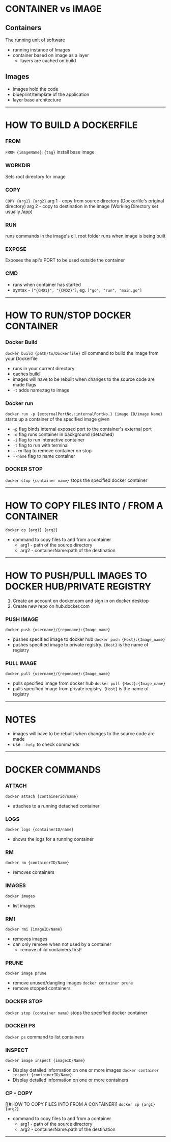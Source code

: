 # CONTAINER vs IMAGE

## Containers
The running unit of software
- running instance of Images
- container based on image as a layer
	- layers are cached on build

## Images
- images hold the code
-  blueprint/template of the application
- layer base architecture

---

# HOW TO BUILD A DOCKERFILE

### FROM
`FROM {imageName}:{tag}`
install base image

### WORKDIR
Sets root directory for image

### COPY
`COPY {arg1} {arg2}`
arg 1 - copy from source directory (Dockerfile's original directory)
arg 2 - copy to destination in the image (Working Directory set usually /app)

### RUN
runs commands in the image's cli, root folder 
runs when image is being built

### EXPOSE
Exposes the api's PORT to be used outside the container

### CMD
- runs when container has started
- syntax - `["{CMD1}", "{CMD2}"]`, eg. `["go", "run", "main.go"]`

---

# HOW TO RUN/STOP DOCKER CONTAINER
### Docker Build
`docker build {path/to/Dockerfile}`
cli command to build the image from your Dockerfile
 - runs in your current directory
 - caches build
 - images will have to be rebuilt when changes to the source code are made
flags
- `-t` adds name:tag to image

### Docker run
`docker run -p {externalPortNo.:internalPortNo.} {image ID/image Name}`
starts up a container of the specified image given
 - `-p` flag binds internal exposed port to the container's external port
 - `-d` flag runs container in background (detached)
 - `-i` flag to run interactive container
 - `-t` flag to run with terminal
 - `--rm` flag to remove container on stop
 - `--name` flag to name container

### DOCKER STOP
`docker stop {container name}`
stops the specified docker container

---

# HOW TO COPY FILES INTO / FROM A CONTAINER
`docker cp {arg1} {arg2}` 
- command to copy files to and from a container
	- arg1 - path of the source directory
	- arg2 - containerName:path of the destination

---

# HOW TO PUSH/PULL IMAGES TO DOCKER HUB/PRIVATE REGISTRY

1. Create an account on docker.com and sign in on docker desktop
2. Create new repo on hub.docker.com

### PUSH IMAGE
`docker push {username}/{reponame}:{Image_name}`
- pushes specified image to docker hub
`docker push {Host}:{Image_name}`
- pushes specified image to private registry. `{Host}` is the name of registry

### PULL IMAGE
`docker pull {username}/{reponame}:{Image_name}`
- pulls specified image from docker hub
`docker pull {Host}:{Image_name}`
- pulls specified image from private registry. `{Host}` is the name of registry

---

# NOTES
- images will have to be rebuilt when changes to the source code are made
- use `--help` to check commands

---

# DOCKER COMMANDS
### ATTACH
`docker attach {containerid/name}`
- attaches to a running detached container

### LOGS
`docker logs {containerID/name}`
- shows the logs for a running container

### RM
`docker rm {containerID/Name}`
- removes containers

### IMAGES
`docker images`
- list images

### RMI
`docker rmi {imageID/Name}`
- removes images
- can only remove when not used by a container
	- remove child containers first!

### PRUNE
`docker image prune`
- remove unused/dangling images
`docker container prune`
- remove stopped containers

### DOCKER STOP
`docker stop {container name}`
stops the specified docker container

### DOCKER PS
`docker ps`
command to list containers

### INSPECT
`docker image inspect {imageID/Name}`
- Display detailed information on one or more images
`docker container inspect {containerID/Name}`
- Display detailed information on one or more containers

### CP - COPY
[[#HOW TO COPY FILES INTO FROM A CONTAINER]]
`docker cp {arg1} {arg2}` 
- command to copy files to and from a container
	- arg1 - path of the source directory
	- arg2 - containerName:path of the destination



---
